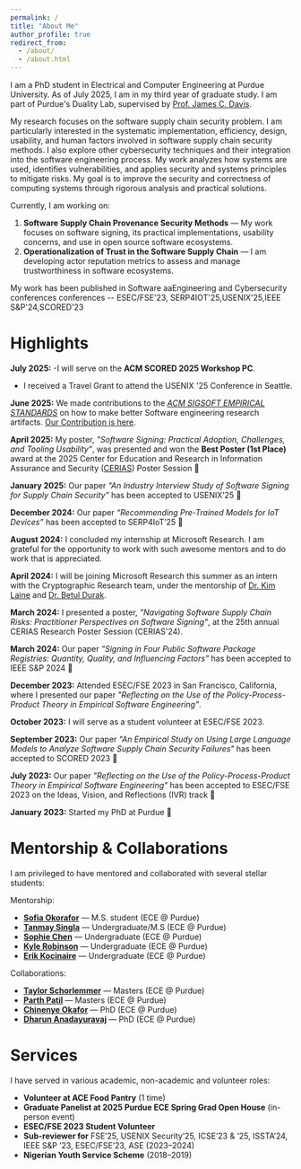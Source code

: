 ```yaml
---
permalink: /
title: "About Me"
author_profile: true
redirect_from: 
  - /about/
  - /about.html
---
```


I am a PhD student in Electrical and Computer Engineering at Purdue University. As of July 2025, I am in my third year of graduate study. I am part of Purdue's Duality Lab, supervised by [Prof. James C. Davis](https://davisjam.github.io/).

My research focuses on the software supply chain security problem. I am particularly interested in the systematic implementation, efficiency, design, usability, and human factors involved in software supply chain security methods. I also explore other cybersecurity techniques and their integration into the software engineering process. My work analyzes how systems are used, identifies vulnerabilities, and applies security and systems principles to mitigate risks. My goal is to improve the security and correctness of computing systems through rigorous analysis and practical solutions.

Currently, I am working on:
1. **Software Supply Chain Provenance Security Methods** — My work focuses on software signing, its practical implementations, usability concerns, and use in open source software ecosystems.
2. **Operationalization of Trust in the Software Supply Chain** — I am developing actor reputation metrics to assess and manage trustworthiness in software ecosystems.

My work has been published in Software aaEngineering and Cybersecurity conferences conferences -- ESEC/FSE'23, SERP4IOT'25,USENIX'25,IEEE S&P'24,SCORED'23


Highlights
======

<!-- - April 2025: My poster,"Software Signing: Practical Adoption, Challenges, and Tooling Usability", was presented and won the best poster (1st place) award at the 2025 Center for Education and Research in Information Assurance and Security ([CERIAS](https://www.cerias.purdue.edu/symposium/index.php/posters/year/2025/C1Y-OBE)) Poster session 2025
- January 2025: One paper accepted to USENIX’25: An interview study on when, how, and why software engineers adopt software signing for provenance.
- December 2024: Our paper “Recommending Pre-Trained Models for IoT Devices” has been accepted to SERP4IoT’25 🎉 !
- August 2024 - I concluded my internship at Microsoft Research. I am grateful for the opportunity to work with such awesome mentors and to do work that is appreiated. 
- April 2024: I will be joining Microsoft Research as an intern at  this summer under with the Crytpographic research team. I will work under the mentorship of [Dr. Kim Laine]() and [Dr. Betul Durak]().
- March 2024: I presented a poster to the 25th annual CERIAS reseach poster session CERIAS'24.
- March 2024: Our Paper "Signing in four public software package registries: Quantity, quality, and influencing factors" has been accepted to IEEE S&P 2024 🎉 !. 
- December 2023: Attending ESEc/FSE 2023 at San francisco, Carlifornia, where I  presented our paper "Reflecting on the Use of the Policy-Process-Product Theory in Empirical Software Engineering".
- October 2023: I will Serve as student volunteer at ESEc/FSE 2023
- September 2023: Our Paper "An empirical study on using large language models to analyze software supply chain security failures" has been accepted to SCORED 2023 🎉 !.
- July 2023: Our Paper, "Reflecting on the Use of the Policy-Process-Product Theory in Empirical Software Engineering"has been accepted to ESEC/FSE 2023 on the Ideas Vision and Reflections (IVR) track 🎉 !.
- Jan 2023: Started my Phd at Purdue 🎉 ! -->


**July 2025:** 
-I will serve on the **ACM SCORED 2025 Workshop PC**.
- I received a Travel Grant to attend the USENIX '25 Conference in Seattle.


**June 2025:** We made contributions to the _[ACM SIGSOFT EMPIRICAL STANDARDS](https://www2.sigsoft.org/EmpiricalStandards/)_ on how to make better Software engineering research artifacts. [Our Contribution is here](https://github.com/acmsigsoft/EmpiricalStandards/pull/168).

**April 2025:** My poster, _"Software Signing: Practical Adoption, Challenges, and Tooling Usability"_, was presented and won the **Best Poster (1st Place)** award at the 2025 Center for Education and Research in Information Assurance and Security ([CERIAS](https://www.cerias.purdue.edu/symposium/index.php/posters/year/2025/C1Y-OBE)) Poster Session 🎉

**January 2025:** Our paper _"An Industry Interview Study of Software Signing for Supply Chain Security"_ has been accepted to USENIX’25 🎉

**December 2024:** Our paper _“Recommending Pre-Trained Models for IoT Devices”_ has been accepted to SERP4IoT’25 🎉

**August 2024:** I concluded my internship at Microsoft Research. I am grateful for the opportunity to work with such awesome mentors and to do work that is appreciated.

**April 2024:** I will be joining Microsoft Research this summer as an intern with the Cryptographic Research team, under the mentorship of [Dr. Kim Laine](https://www.linkedin.com/in/kimhml/) and [Dr. Betul Durak](https://www.linkedin.com/in/fbdurak).

**March 2024:** I presented a poster, _"Navigating Software Supply Chain Risks: Practitioner Perspectives on Software Signing"_, at the 25th annual CERIAS Research Poster Session (CERIAS'24).

**March 2024:** Our paper _"Signing in Four Public Software Package Registries: Quantity, Quality, and Influencing Factors"_ has been accepted to IEEE S&P 2024 🎉

**December 2023:** Attended ESEC/FSE 2023 in San Francisco, California, where I presented our paper _"Reflecting on the Use of the Policy-Process-Product Theory in Empirical Software Engineering"_.

**October 2023:** I will serve as a student volunteer at ESEC/FSE 2023.

**September 2023:** Our paper _"An Empirical Study on Using Large Language Models to Analyze Software Supply Chain Security Failures"_ has been accepted to SCORED 2023 🎉

**July 2023:** Our paper _"Reflecting on the Use of the Policy-Process-Product Theory in Empirical Software Engineering"_ has been accepted to ESEC/FSE 2023 on the Ideas, Vision, and Reflections (IVR) track 🎉

**January 2023:** Started my PhD at Purdue 🎉







Mentorship & Collaborations
======

I am privileged to have mentored and collaborated with several stellar students:

Mentorship:

- **[Sofia Okorafor](https://www.linkedin.com/in/sofia-okorafor-b7ba12251)** — M.S. student (ECE @ Purdue)
- **[Tanmay Singla](https://www.linkedin.com/in/tanmay-singla/)** — Undergraduate/M.S (ECE @ Purdue)
- **[Sophie Chen](https://www.linkedin.com/in/sc-chen/)** — Undergraduate (ECE @ Purdue)
- **[Kyle Robinson](https://www.linkedin.com/in/kyle-robinson-4078a2212/)** — Undergraduate (ECE @ Purdue)
- **[Erik Kocinaire](https://www.linkedin.com/in/erik-kocinare-3361ba250/)** — Undergraduate (ECE @ Purdue)

Collaborations:
- **[Taylor Schorlemmer](https://www.linkedin.com/in/taylor-reeves-schorlemmer)** — Masters (ECE @ Purdue)
- **[Parth Patil](https://parthvpatil.github.io/)** — Masters (ECE @ Purdue)
- **[Chinenye Okafor](https://www.linkedin.com/in/clokafor)** — PhD (ECE @ Purdue)
- **[Dharun Anadayuravaj](https://www.linkedin.com/in/dharunanand/)** — PhD (ECE @ Purdue)




Services
======
<!-- I have served in various academic and non-academic volunteer roles:

- ** Volunteer at ACE food pantry (1 time) **
-  ** Graduate Panelist at 2025 Purdue ECE Spring Grad Open house (in person event) **
- ** ESEC/FSE 2023 Student Volunteer **
-  ** Sub reviewer for - FSE’25, USENIX Security’25, ICSE’23 & ’25, ISSTA’24, IEE S&P ’23, ESEC/FSE’23, ASE(2023 - 2024)  **
-  ** Nigerian youth service scheme (2018-2019) **
-   -->
I have served in various academic, non-academic and volunteer roles:

- **Volunteer at ACE Food Pantry** (1 time)
- **Graduate Panelist at 2025 Purdue ECE Spring Grad Open House** (in-person event)
- **ESEC/FSE 2023 Student Volunteer**
- **Sub-reviewer for** FSE’25, USENIX Security’25, ICSE’23 & ’25, ISSTA’24, IEEE S&P ’23, ESEC/FSE’23, ASE (2023–2024)
- **Nigerian Youth Service Scheme** (2018–2019)
